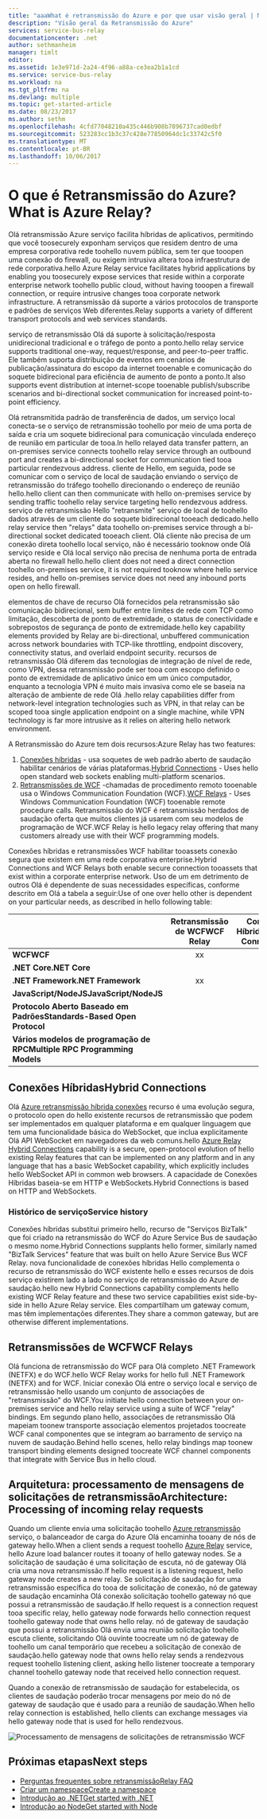 ```yaml
---
title: "aaaWhat é retransmissão do Azure e por que usar visão geral | Microsoft Docs"
description: "Visão geral da Retransmissão do Azure"
services: service-bus-relay
documentationcenter: .net
author: sethmanheim
manager: timlt
editor: 
ms.assetid: 1e3e971d-2a24-4f96-a88a-ce3ea2b1a1cd
ms.service: service-bus-relay
ms.workload: na
ms.tgt_pltfrm: na
ms.devlang: multiple
ms.topic: get-started-article
ms.date: 08/23/2017
ms.author: sethm
ms.openlocfilehash: 4cfd77048210a435c446b908b7896737cad0edbf
ms.sourcegitcommit: 523283cc1b3c37c428e77850964dc1c33742c5f0
ms.translationtype: MT
ms.contentlocale: pt-BR
ms.lasthandoff: 10/06/2017
---
```

# <a name="what-is-azure-relay"></a><span data-ttu-id="4ab51-103">O que é Retransmissão do Azure?</span><span class="sxs-lookup"><span data-stu-id="4ab51-103">What is Azure Relay?</span></span>

<span data-ttu-id="4ab51-104">Olá retransmissão Azure serviço facilita híbridas de aplicativos, permitindo que você toosecurely exponham serviços que residem dentro de uma empresa corporativa rede toohello nuvem pública, sem ter que tooopen uma conexão do firewall, ou exigem intrusiva altera tooa infraestrutura de rede corporativa.</span><span class="sxs-lookup"><span data-stu-id="4ab51-104">hello Azure Relay service facilitates hybrid applications by enabling you toosecurely expose services that reside within a corporate enterprise network toohello public cloud, without having tooopen a firewall connection, or require intrusive changes tooa corporate network infrastructure.</span></span> <span data-ttu-id="4ab51-105">A retransmissão dá suporte a vários protocolos de transporte e padrões de serviços Web diferentes.</span><span class="sxs-lookup"><span data-stu-id="4ab51-105">Relay supports a variety of different transport protocols and web services standards.</span></span>

<span data-ttu-id="4ab51-106">serviço de retransmissão Olá dá suporte à solicitação/resposta unidirecional tradicional e o tráfego de ponto a ponto.</span><span class="sxs-lookup"><span data-stu-id="4ab51-106">hello relay service supports traditional one-way, request/response, and peer-to-peer traffic.</span></span> <span data-ttu-id="4ab51-107">Ele também suporta distribuição de eventos em cenários de publicação/assinatura do escopo da internet tooenable e comunicação do soquete bidirecional para eficiência de aumento de ponto a ponto.</span><span class="sxs-lookup"><span data-stu-id="4ab51-107">It also supports event distribution at internet-scope tooenable publish/subscribe scenarios and bi-directional socket communication for increased point-to-point efficiency.</span></span> 

<span data-ttu-id="4ab51-108">Olá retransmitida padrão de transferência de dados, um serviço local conecta-se o serviço de retransmissão toohello por meio de uma porta de saída e cria um soquete bidirecional para comunicação vinculada endereço de reunião em particular de tooa.</span><span class="sxs-lookup"><span data-stu-id="4ab51-108">In hello relayed data transfer pattern, an on-premises service connects toohello relay service through an outbound port and creates a bi-directional socket for communication tied tooa particular rendezvous address.</span></span> <span data-ttu-id="4ab51-109">cliente de Hello, em seguida, pode se comunicar com o serviço de local de saudação enviando o serviço de retransmissão do tráfego toohello direcionando o endereço de reunião hello.</span><span class="sxs-lookup"><span data-stu-id="4ab51-109">hello client can then communicate with hello on-premises service by sending traffic toohello relay service targeting hello rendezvous address.</span></span> <span data-ttu-id="4ab51-110">serviço de retransmissão Hello "retransmite" serviço de local de toohello dados através de um cliente do soquete bidirecional tooeach dedicado.</span><span class="sxs-lookup"><span data-stu-id="4ab51-110">hello relay service then "relays" data toohello on-premises service through a bi-directional socket dedicated tooeach client.</span></span> <span data-ttu-id="4ab51-111">Olá cliente não precisa de um conexão direta toohello local serviço, não é necessário tooknow onde Olá serviço reside e Olá local serviço não precisa de nenhuma porta de entrada aberta no firewall hello.</span><span class="sxs-lookup"><span data-stu-id="4ab51-111">hello client does not need a direct connection toohello on-premises service, it is not required tooknow where hello service resides, and hello on-premises service does not need any inbound ports open on hello firewall.</span></span>

<span data-ttu-id="4ab51-112">elementos de chave de recurso Olá fornecidos pela retransmissão são comunicação bidirecional, sem buffer entre limites de rede com TCP como limitação, descoberta de ponto de extremidade, o status de conectividade e sobrepostos de segurança de ponto de extremidade.</span><span class="sxs-lookup"><span data-stu-id="4ab51-112">hello key capability elements provided by Relay are bi-directional, unbuffered communication across network boundaries with TCP-like throttling, endpoint discovery, connectivity status, and overlaid endpoint security.</span></span> <span data-ttu-id="4ab51-113">recursos de retransmissão Olá diferem das tecnologias de integração de nível de rede, como VPN, dessa retransmissão pode ser tooa com escopo definido o ponto de extremidade de aplicativo único em um único computador, enquanto a tecnologia VPN é muito mais invasiva como ele se baseia na alteração de ambiente de rede Olá .</span><span class="sxs-lookup"><span data-stu-id="4ab51-113">hello relay capabilities differ from network-level integration technologies such as VPN, in that relay can be scoped tooa single application endpoint on a single machine, while VPN technology is far more intrusive as it relies on altering hello network environment.</span></span>

<span data-ttu-id="4ab51-114">A Retransmissão do Azure tem dois recursos:</span><span class="sxs-lookup"><span data-stu-id="4ab51-114">Azure Relay has two features:</span></span>

1. <span data-ttu-id="4ab51-115">[Conexões híbridas](#hybrid-connections) - usa soquetes de web padrão aberto de saudação habilitar cenários de várias plataformas.</span><span class="sxs-lookup"><span data-stu-id="4ab51-115">[Hybrid Connections](#hybrid-connections) - Uses hello open standard web sockets enabling multi-platform scenarios.</span></span>
2. <span data-ttu-id="4ab51-116">[Retransmissões de WCF](#wcf-relays) -chamadas de procedimento remoto tooenable usa o Windows Communication Foundation (WCF).</span><span class="sxs-lookup"><span data-stu-id="4ab51-116">[WCF Relays](#wcf-relays) - Uses Windows Communication Foundation (WCF) tooenable remote procedure calls.</span></span> <span data-ttu-id="4ab51-117">Retransmissão do WCF é retransmissão herdados de saudação oferta que muitos clientes já usarem com seu modelos de programação de WCF.</span><span class="sxs-lookup"><span data-stu-id="4ab51-117">WCF Relay is hello legacy relay offering that many customers already use with their WCF programming models.</span></span>

<span data-ttu-id="4ab51-118">Conexões híbridas e retransmissões WCF habilitar tooassets conexão segura que existem em uma rede corporativa enterprise.</span><span class="sxs-lookup"><span data-stu-id="4ab51-118">Hybrid Connections and WCF Relays both enable secure connection tooassets that exist within a corporate enterprise network.</span></span> <span data-ttu-id="4ab51-119">Uso de um em detrimento de outros Olá é dependente de suas necessidades específicas, conforme descrito em Olá a tabela a seguir:</span><span class="sxs-lookup"><span data-stu-id="4ab51-119">Use of one over hello other is dependent on your particular needs, as described in hello following table:</span></span>

|  | <span data-ttu-id="4ab51-120">Retransmissão de WCF</span><span class="sxs-lookup"><span data-stu-id="4ab51-120">WCF Relay</span></span> | <span data-ttu-id="4ab51-121">Conexões Híbridas</span><span class="sxs-lookup"><span data-stu-id="4ab51-121">Hybrid Connections</span></span> |
| --- |:---:|:---:|
| <span data-ttu-id="4ab51-122">**WCF**</span><span class="sxs-lookup"><span data-stu-id="4ab51-122">**WCF**</span></span> |<span data-ttu-id="4ab51-123">x</span><span class="sxs-lookup"><span data-stu-id="4ab51-123">x</span></span> | |
| <span data-ttu-id="4ab51-124">**.NET Core**</span><span class="sxs-lookup"><span data-stu-id="4ab51-124">**.NET Core**</span></span> | |<span data-ttu-id="4ab51-125">x</span><span class="sxs-lookup"><span data-stu-id="4ab51-125">x</span></span> |
| <span data-ttu-id="4ab51-126">**.NET Framework**</span><span class="sxs-lookup"><span data-stu-id="4ab51-126">**.NET Framework**</span></span> |<span data-ttu-id="4ab51-127">x</span><span class="sxs-lookup"><span data-stu-id="4ab51-127">x</span></span> |<span data-ttu-id="4ab51-128">x</span><span class="sxs-lookup"><span data-stu-id="4ab51-128">x</span></span> |
| <span data-ttu-id="4ab51-129">**JavaScript/NodeJS**</span><span class="sxs-lookup"><span data-stu-id="4ab51-129">**JavaScript/NodeJS**</span></span> | |<span data-ttu-id="4ab51-130">x</span><span class="sxs-lookup"><span data-stu-id="4ab51-130">x</span></span> |
| <span data-ttu-id="4ab51-131">**Protocolo Aberto Baseado em Padrões**</span><span class="sxs-lookup"><span data-stu-id="4ab51-131">**Standards-Based Open Protocol**</span></span> | |<span data-ttu-id="4ab51-132">x</span><span class="sxs-lookup"><span data-stu-id="4ab51-132">x</span></span> |
| <span data-ttu-id="4ab51-133">**Vários modelos de programação de RPC**</span><span class="sxs-lookup"><span data-stu-id="4ab51-133">**Multiple RPC Programming Models**</span></span> | |<span data-ttu-id="4ab51-134">x</span><span class="sxs-lookup"><span data-stu-id="4ab51-134">x</span></span> |

## <a name="hybrid-connections"></a><span data-ttu-id="4ab51-135">Conexões Híbridas</span><span class="sxs-lookup"><span data-stu-id="4ab51-135">Hybrid Connections</span></span>

<span data-ttu-id="4ab51-136">Olá [Azure retransmissão híbrida conexões](relay-hybrid-connections-protocol.md) recurso é uma evolução segura, o protocolo open do hello existente recursos de retransmissão que podem ser implementados em qualquer plataforma e em qualquer linguagem que tem uma funcionalidade básica do WebSocket, que inclua explicitamente Olá API WebSocket em navegadores da web comuns.</span><span class="sxs-lookup"><span data-stu-id="4ab51-136">hello [Azure Relay Hybrid Connections](relay-hybrid-connections-protocol.md) capability is a secure, open-protocol evolution of hello existing Relay features that can be implemented on any platform and in any language that has a basic WebSocket capability, which explicitly includes hello WebSocket API in common web browsers.</span></span> <span data-ttu-id="4ab51-137">A capacidade de Conexões Híbridas baseia-se em HTTP e WebSockets.</span><span class="sxs-lookup"><span data-stu-id="4ab51-137">Hybrid Connections is based on HTTP and WebSockets.</span></span>

### <a name="service-history"></a><span data-ttu-id="4ab51-138">Histórico de serviço</span><span class="sxs-lookup"><span data-stu-id="4ab51-138">Service history</span></span>

<span data-ttu-id="4ab51-139">Conexões híbridas substitui primeiro hello, recurso de "Serviços BizTalk" que foi criado na retransmissão do WCF do Azure Service Bus de saudação o mesmo nome.</span><span class="sxs-lookup"><span data-stu-id="4ab51-139">Hybrid Connections supplants hello former, similarly named "BizTalk Services" feature that was built on hello Azure Service Bus WCF Relay.</span></span> <span data-ttu-id="4ab51-140">nova funcionalidade de conexões híbridas Hello complementa o recurso de retransmissão do WCF existente hello e esses recursos de dois serviço existirem lado a lado no serviço de retransmissão do Azure de saudação.</span><span class="sxs-lookup"><span data-stu-id="4ab51-140">hello new Hybrid Connections capability complements hello existing WCF Relay feature and these two service capabilities exist side-by-side in hello Azure Relay service.</span></span> <span data-ttu-id="4ab51-141">Eles compartilham um gateway comum, mas têm implementações diferentes.</span><span class="sxs-lookup"><span data-stu-id="4ab51-141">They share a common gateway, but are otherwise different implementations.</span></span>

## <a name="wcf-relays"></a><span data-ttu-id="4ab51-142">Retransmissões de WCF</span><span class="sxs-lookup"><span data-stu-id="4ab51-142">WCF Relays</span></span>

<span data-ttu-id="4ab51-143">Olá funciona de retransmissão do WCF para Olá completo .NET Framework (NETFX) e do WCF.</span><span class="sxs-lookup"><span data-stu-id="4ab51-143">hello WCF Relay works for hello full .NET Framework (NETFX) and for WCF.</span></span> <span data-ttu-id="4ab51-144">Iniciar conexão Olá entre o serviço local e serviço de retransmissão hello usando um conjunto de associações de "retransmissão" do WCF.</span><span class="sxs-lookup"><span data-stu-id="4ab51-144">You initiate hello connection between your on-premises service and hello relay service using a suite of WCF "relay" bindings.</span></span> <span data-ttu-id="4ab51-145">Em segundo plano hello, associações de retransmissão Olá mapeiam toonew transporte associação elementos projetados toocreate WCF canal componentes que se integram ao barramento de serviço na nuvem de saudação.</span><span class="sxs-lookup"><span data-stu-id="4ab51-145">Behind hello scenes, hello relay bindings map toonew transport binding elements designed toocreate WCF channel components that integrate with Service Bus in hello cloud.</span></span>

## <a name="architecture-processing-of-incoming-relay-requests"></a><span data-ttu-id="4ab51-146">Arquitetura: processamento de mensagens de solicitações de retransmissão</span><span class="sxs-lookup"><span data-stu-id="4ab51-146">Architecture: Processing of incoming relay requests</span></span>
<span data-ttu-id="4ab51-147">Quando um cliente envia uma solicitação toohello [Azure retransmissão](/azure/service-bus-relay/) serviço, o balanceador de carga do Azure Olá encaminha tooany de nós de gateway hello.</span><span class="sxs-lookup"><span data-stu-id="4ab51-147">When a client sends a request toohello [Azure Relay](/azure/service-bus-relay/) service, hello Azure load balancer routes it tooany of hello gateway nodes.</span></span> <span data-ttu-id="4ab51-148">Se a solicitação de saudação é uma solicitação de escuta, nó de gateway Olá cria uma nova retransmissão.</span><span class="sxs-lookup"><span data-stu-id="4ab51-148">If hello request is a listening request, hello gateway node creates a new relay.</span></span> <span data-ttu-id="4ab51-149">Se solicitação de saudação for uma retransmissão específica do tooa de solicitação de conexão, nó de gateway de saudação encaminha Olá conexão solicitação toohello gateway nó que possui a retransmissão de saudação.</span><span class="sxs-lookup"><span data-stu-id="4ab51-149">If hello request is a connection request tooa specific relay, hello gateway node forwards hello connection request toohello gateway node that owns hello relay.</span></span> <span data-ttu-id="4ab51-150">nó de gateway de saudação que possui a retransmissão Olá envia uma reunião solicitação toohello escuta cliente, solicitando Olá ouvinte toocreate um nó de gateway de toohello um canal temporário que recebeu a solicitação de conexão de saudação.</span><span class="sxs-lookup"><span data-stu-id="4ab51-150">hello gateway node that owns hello relay sends a rendezvous request toohello listening client, asking hello listener toocreate a temporary channel toohello gateway node that received hello connection request.</span></span>

<span data-ttu-id="4ab51-151">Quando a conexão de retransmissão de saudação for estabelecida, os clientes de saudação poderão trocar mensagens por meio do nó de gateway de saudação que é usado para a reunião de saudação.</span><span class="sxs-lookup"><span data-stu-id="4ab51-151">When hello relay connection is established, hello clients can exchange messages via hello gateway node that is used for hello rendezvous.</span></span>

![Processamento de mensagens de solicitações de retransmissão WCF](./media/relay-what-is-it/ic690645.png)

## <a name="next-steps"></a><span data-ttu-id="4ab51-153">Próximas etapas</span><span class="sxs-lookup"><span data-stu-id="4ab51-153">Next steps</span></span>

* [<span data-ttu-id="4ab51-154">Perguntas frequentes sobre retransmissão</span><span class="sxs-lookup"><span data-stu-id="4ab51-154">Relay FAQ</span></span>](relay-faq.md)
* [<span data-ttu-id="4ab51-155">Criar um namespace</span><span class="sxs-lookup"><span data-stu-id="4ab51-155">Create a namespace</span></span>](relay-create-namespace-portal.md)
* [<span data-ttu-id="4ab51-156">Introdução ao .NET</span><span class="sxs-lookup"><span data-stu-id="4ab51-156">Get started with .NET</span></span>](relay-hybrid-connections-dotnet-get-started.md)
* [<span data-ttu-id="4ab51-157">Introdução ao Node</span><span class="sxs-lookup"><span data-stu-id="4ab51-157">Get started with Node</span></span>](relay-hybrid-connections-node-get-started.md)

